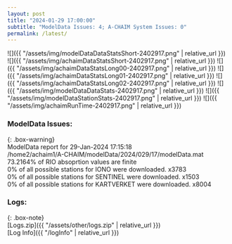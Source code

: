 ```yaml
---
layout: post
title: "2024-01-29 17:00:00"
subtitle: "ModelData Issues: 4; A-CHAIM System Issues: 0"
permalink: /latest/
---
```


![]({{ "/assets/img/modelDataDataStatsShort-2402917.png" | relative_url }})
![]({{ "/assets/img/achaimDataStatsShort-2402917.png" | relative_url }})
![]({{ "/assets/img/achaimDataStatsLong00-2402917.png" | relative_url }})
![]({{ "/assets/img/achaimDataStatsLong01-2402917.png" | relative_url }})
![]({{ "/assets/img/achaimDataStatsLong02-2402917.png" | relative_url }})
![]({{ "/assets/img/modelDataDataStats-2402917.png" | relative_url }})
![]({{ "/assets/img/modelDataStationStats-2402917.png" | relative_url }})
![]({{ "/assets/img/achaimRunTime-2402917.png" | relative_url }})


### ModelData Issues:  
  
{: .box-warning}  
 ModelData report for 29-Jan-2024 17:15:18   
 /home2/achaim1/A-CHAIM/modelData/2024/029/17/modelData.mat   
 73.2164% of RIO absoprtion values are finite   
 0% of all possible stations for IONO were downloaded. x3783   
 0% of all possible stations for SENTINEL were downloaded. x1503   
 0% of all possible stations for KARTVERKET were downloaded. x8004   
  


### Logs:  
  
{: .box-note}  
[Logs.zip]({{ "/assets/other/logs.zip" | relative_url }})  
[Log Info]({{ "/logInfo" | relative_url }})  
